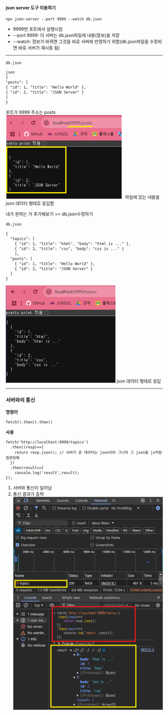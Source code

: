 #### json server 도구 이용하기

```
npx json-server --port 9999 --watch db.json
```

- 9999번 포트에서 실행시킴
- --port 9999: 이 서버는 db.json파일에 내용(정보)을 저장
- --watch: 정보가 바뀌면 그것을 바로 서버에 반영하기 위함(db.json파일을 수정되면 바로 서버가 재시동 됨)

---

`db.json`

```
json
{
"posts": [
{ "id": 1, "title": "Hello World" },
{ "id": 2, "title": "JSON Server" }
]
}
```

포트가 9999 주소는 posts
![alt text](7imgs/image.png)
파일에 있는 내용을 json 데이터 형태로 응답함

내가 원하는 거 추가해보기 => db.json수정하기

`db.json`

```
{
  "topics": [
    { "id": 1, "title": "html", "body": "html is ..." },
    { "id": 2, "title": "css", "body": "css is ..." }
    ],
  "posts": [
    { "id": 1, "title": "Hello World" },
    { "id": 2, "title": "JSON Server" }
  ]
}
```

![alt text](7imgs/image-1.png)
json 데이터 형태로 응답

---

### 서버와의 통신

**명령어**

```
fetch().then().then()
```

**사용**

```
fetch('http://localhost:9999/topics')
  .then((resp)=>{
    return resp.json(); // 서버가 준 데이터는 json이야 그나까 그 json을 js처럼 컴포팅해
  })
  .then(result=>{
    console.log('result',result);
});
```

1. 서버와 통신이 일어남
2. 통신 결과가 출력
   ![alt text](7imgs/image-2.png)

